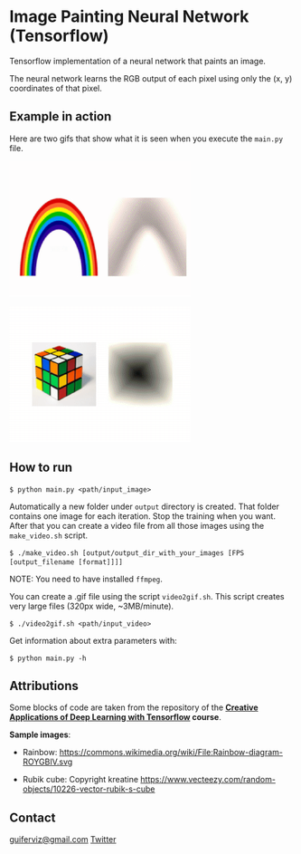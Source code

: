 
Image Painting Neural Network (Tensorflow)
==========================================

Tensorflow implementation of a neural network that paints an image.

The neural network learns the RGB output of each pixel using only the (x, y) coordinates of that pixel.


Example in action
-----------------

Here are two gifs that show what it is seen when you execute the `main.py` file.

![Rainbow painting](output/rainbow.gif)

![Rubik painting](output/rubik.gif)


How to run
----------

```
$ python main.py <path/input_image>
```

Automatically a new folder under `output` directory is created.
That folder contains one image for each iteration.
Stop the training when you want. After that you can create a video file from
all those images using the `make_video.sh` script.

```
$ ./make_video.sh [output/output_dir_with_your_images [FPS [output_filename [format]]]]
```

NOTE: You need to have installed `ffmpeg`.

You can create a .gif file using the script `video2gif.sh`.
This script creates very large files (320px wide, ~3MB/minute).

```
$ ./video2gif.sh <path/input_video>
```

Get information about extra parameters with:

```
$ python main.py -h
```


Attributions
------------

Some blocks of code are taken from the repository of the **[Creative Applications of Deep Learning with Tensorflow](https://github.com/pkmital/CADL) course**.

**Sample images**:

* Rainbow:
https://commons.wikimedia.org/wiki/File:Rainbow-diagram-ROYGBIV.svg

* Rubik cube:
Copyright kreatine
https://www.vecteezy.com/random-objects/10226-vector-rubik-s-cube


Contact
-------

[guiferviz@gmail.com](mailto:guiferviz@gmail.com)
[Twitter](https://twitter.com/guiferviz)
